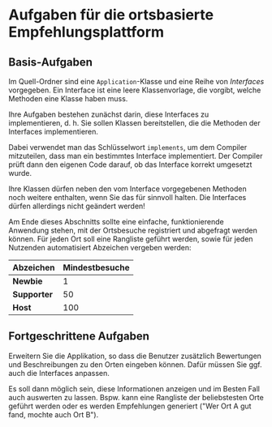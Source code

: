 # Aufgaben für die ortsbasierte Empfehlungsplattform

## Basis-Aufgaben

Im Quell-Ordner sind eine `Application`-Klasse und eine Reihe von *Interfaces* vorgegeben.
Ein Interface ist eine leere Klassenvorlage, die vorgibt, welche Methoden
eine Klasse haben muss.

Ihre Aufgaben bestehen zunächst darin, diese Interfaces zu implementieren,
d. h. Sie sollen Klassen bereitstellen, die die Methoden der Interfaces implementieren.

Dabei verwendet man das Schlüsselwort ```implements```, um dem Compiler
mitzuteilen, dass man ein bestimmtes Interface implementiert.
Der Compiler prüft dann den eigenen Code darauf, ob das Interface korrekt
umgesetzt wurde.

Ihre Klassen dürfen neben den vom Interface vorgegebenen Methoden noch weitere
enthalten, wenn Sie das für sinnvoll halten. Die Interfaces dürfen allerdings nicht geändert werden!

Am Ende dieses Abschnitts sollte eine einfache, funktionierende Anwendung stehen,
mit der Ortsbesuche registriert und abgefragt werden können. Für jeden Ort soll eine Rangliste geführt werden, sowie für jeden Nutzenden automatisiert Abzeichen vergeben werden:

| Abzeichen | Mindestbesuche |
| --------- | -------------- |
| **Newbie** | 1 |
| **Supporter** | 50 |
| **Host** | 100 |


## Fortgeschrittene Aufgaben

Erweitern Sie die Applikation, so dass die Benutzer zusätzlich Bewertungen und Beschreibungen zu den
Orten eingeben können. Dafür müssen Sie ggf. auch die Interfaces anpassen.

Es soll dann möglich sein, diese Informationen anzeigen und im Besten Fall auch auswerten zu lassen.
Bspw. kann eine Rangliste der beliebstesten Orte geführt werden oder es werden Empfehlungen generiert
("Wer Ort A gut fand, mochte auch Ort B").
